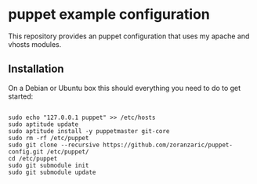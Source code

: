 # puppet example configuration

This repository provides an puppet configuration that uses my apache and vhosts
modules.

## Installation

On a Debian or Ubuntu box this should everything you need to do to get started:

<pre><code>
sudo echo "127.0.0.1 puppet" >> /etc/hosts
sudo aptitude update
sudo aptitude install -y puppetmaster git-core
sudo rm -rf /etc/puppet
sudo git clone --recursive https://github.com/zoranzaric/puppet-config.git /etc/puppet/
cd /etc/puppet
sudo git submodule init
sudo git submodule update
</code></pre>
